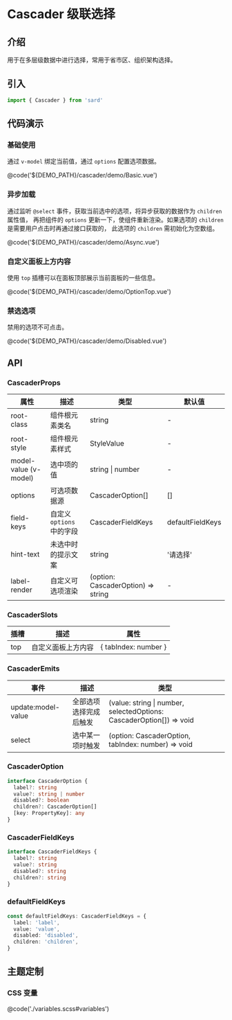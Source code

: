 # Cascader 级联选择

## 介绍

用于在多层级数据中进行选择，常用于省市区、组织架构选择。

## 引入

```ts
import { Cascader } from 'sard'
```

## 代码演示

### 基础使用

通过 `v-model` 绑定当前值，通过 `options` 配置选项数据。

@code('${DEMO_PATH}/cascader/demo/Basic.vue')

### 异步加载

通过监听 `@select` 事件，获取当前选中的选项，将异步获取的数据作为 `children` 属性值， 再把组件的 `options` 更新一下，使组件重新渲染。如果选项的 `children` 是需要用户点击时再通过接口获取的， 此选项的 `children` 需初始化为空数组。

@code('${DEMO_PATH}/cascader/demo/Async.vue')

### 自定义面板上方内容

使用 `top` 插槽可以在面板顶部展示当前面板的一些信息。

@code('${DEMO_PATH}/cascader/demo/OptionTop.vue')

### 禁选选项

禁用的选项不可点击。

@code('${DEMO_PATH}/cascader/demo/Disabled.vue')

## API

### CascaderProps

| 属性                  | 描述                      | 类型                               | 默认值           |
| --------------------- | ------------------------- | ---------------------------------- | ---------------- |
| root-class            | 组件根元素类名            | string                             | -                |
| root-style            | 组件根元素样式            | StyleValue                         | -                |
| model-value (v-model) | 选中项的值                | string \| number                   | -                |
| options               | 可选项数据源              | CascaderOption[]                   | []               |
| field-keys            | 自定义 `options` 中的字段 | CascaderFieldKeys                  | defaultFieldKeys |
| hint-text             | 未选中时的提示文案        | string                             | '请选择'         |
| label-render          | 自定义可选项渲染          | (option: CascaderOption) => string | -                |

### CascaderSlots

| 插槽 | 描述               | 属性                 |
| ---- | ------------------ | -------------------- |
| top  | 自定义面板上方内容 | { tabIndex: number } |

### CascaderEmits

| 事件               | 描述                   | 类型                                                                 |
| ------------------ | ---------------------- | -------------------------------------------------------------------- |
| update:model-value | 全部选项选择完成后触发 | (value: string \| number, selectedOptions: CascaderOption[]) => void |
| select             | 选中某一项时触发       | (option: CascaderOption, tabIndex: number) => void                   |

### CascaderOption

```ts
interface CascaderOption {
  label?: string
  value?: string | number
  disabled?: boolean
  children?: CascaderOption[]
  [key: PropertyKey]: any
}
```

### CascaderFieldKeys

```ts
interface CascaderFieldKeys {
  label?: string
  value?: string
  disabled?: string
  children?: string
}
```

### defaultFieldKeys

```ts
const defaultFieldKeys: CascaderFieldKeys = {
  label: 'label',
  value: 'value',
  disabled: 'disabled',
  children: 'children',
}
```

## 主题定制

### CSS 变量

@code('./variables.scss#variables')
